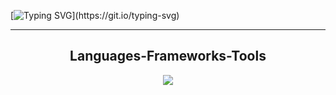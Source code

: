 [![Typing SVG](https://readme-typing-svg.demolab.com?font=Quicksand&pause=1000&color=FFA904&center=true&vCenter=true&random=false&width=435&lines=Hello!+I+am+Berkay+%F0%9F%98%8A;Welcome+to+My+GitHub+Space!)](https://git.io/typing-svg)
<hr>

<h2 align="center"> Languages-Frameworks-Tools </h2>
<p align="center">
  <a href="https://skillicons.dev">
    <img src="https://skillicons.dev/icons?i=git,unity,vscode,blender,github,ps,ai,lua,py,js,html,c,notion" />
  </a>
</p>